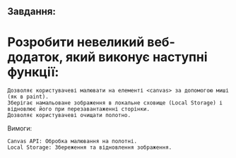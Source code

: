 ## Завдання:

# Розробити невеликий веб-додаток, який виконує наступні функції:

    Дозволяє користувачеві малювати на елементі <canvas> за допомогою миші (як в paint).
    Зберігає намальоване зображення в локальне сховище (Local Storage) і відновлює його при перезавантаженні сторінки.
    Дозволяє користувачеві очищати полотно.

Вимоги:

    Canvas API: Обробка малювання на полотні.
    Local Storage: Збереження та відновлення зображення.
